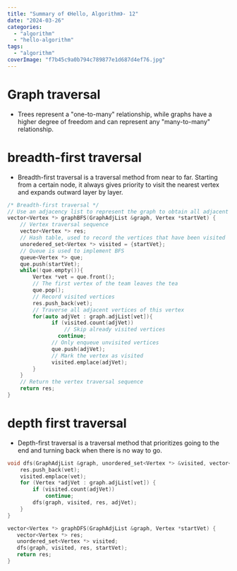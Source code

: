 ```yaml
---
title: "Summary of 《Hello, Algorithm》- 12"
date: "2024-03-26"
categories: 
  - "algorithm"
  - "hello-algorithm"
tags: 
  - "algorithm"
coverImage: "f7b45c9a0b794c789877e1d687d4ef76.jpg"
---
```


# Graph traversal

- Trees represent a "one-to-many" relationship, while graphs have a higher degree of freedom and can represent any "many-to-many" relationship.

# breadth-first traversal

- Breadth-first traversal is a traversal method from near to far. Starting from a certain node, it always gives priority to visit the nearest vertex and expands outward layer by layer.

```c++
/* Breadth-first traversal */
// Use an adjacency list to represent the graph to obtain all adjacent vertices of a specified vertex
vector<Vertex *> graphBFS(GraphAdjList &graph, Vertex *startVet) {
    // Vertex traversal sequence
    vector<Vertex *> res;
    // Hash table, used to record the vertices that have been visited
    unoredered_set<Vertex *> visited = {startVet};
    // Queue is used to implement BFS
    queue<Vertex *> que;
    que.push(startVet);
    while(!que.empty()){
        Vertex *vet = que.front();
        // The first vertex of the team leaves the tea
        que.pop();
        // Record visited vertices
        res.push_back(vet);
        // Traverse all adjacent vertices of this vertex
        for(auto adjVet : graph.adjList[vet]){
              if (visited.count(adjVet))
                  // Skip already visited vertices
                continue;
              // Only enqueue unvisited vertices
              que.push(adjVet);
              // Mark the vertex as visited
              visited.emplace(adjVet);
        }
    }
    // Return the vertex traversal sequence
    return res;
}
```

# depth first traversal

- Depth-first traversal is a traversal method that prioritizes going to the end and turning back when there is no way to go.

```cpp
void dfs(GraphAdjList &graph, unordered_set<Vertex *> &visited, vector<Vertex *> &res, Vertex *vet) {
    res.push_back(vet);
    visited.emplace(vet);
    for (Vertex *adjVet : graph.adjList[vet]) {
        if (visited.count(adjVet))
            continue;
        dfs(graph, visited, res, adjVet);
    }
}

vector<Vertex *> graphDFS(GraphAdjList &graph, Vertex *startVet) {
   vector<Vertex *> res;
   unordered_set<Vertex *> visited;
   dfs(graph, visited, res, startVet);
   return res;
}
```
